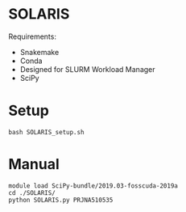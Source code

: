 # SOLARIS
Requirements:
- Snakemake
- Conda
- Designed for SLURM Workload Manager
- SciPy 

# Setup 
```
bash SOLARIS_setup.sh
```
# Manual
```
module load SciPy-bundle/2019.03-fosscuda-2019a
cd ./SOLARIS/
python SOLARIS.py PRJNA510535 
```

